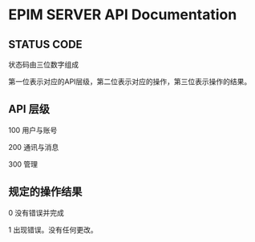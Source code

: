 # EPIM SERVER API Documentation

## STATUS CODE 

状态码由三位数字组成

第一位表示对应的API层级，第二位表示对应的操作，第三位表示操作的结果。

## API 层级

100 用户与账号

200 通讯与消息

300 管理

## 规定的操作结果

0 没有错误并完成

1 出现错误。没有任何更改。

